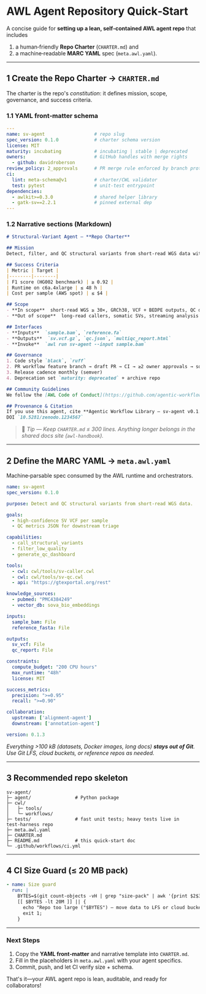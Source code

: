 # AWL Agent Repository Quick‑Start

A concise guide for **setting up a lean, self‑contained AWL agent repo** that includes

1. a human‑friendly **Repo Charter** (`CHARTER.md`) and
2. a machine‑readable **MARC YAML** spec (`meta.awl.yaml`).

---

## 1  Create the Repo Charter → `CHARTER.md`

The charter is the repo's *constitution*: it defines mission, scope, governance, and success criteria.

### 1.1  YAML front‑matter schema

```yaml
---
name: sv-agent                  # repo slug
spec_version: 0.1.0             # charter schema version
license: MIT
maturity: incubating            # incubating | stable | deprecated
owners:                         # GitHub handles with merge rights
  - github: davidroberson
review_policy: 2_approvals      # PR merge rule enforced by branch protection
ci:
  lint: meta-schema@v1          # charter/CWL validator
  test: pytest                  # unit‑test entrypoint
dependencies:
  - awlkit>=0.3.0               # shared helper library
  - gatk-sv==2.2.1              # pinned external dep
---
```

### 1.2  Narrative sections (Markdown)

```markdown
# Structural‑Variant Agent — **Repo Charter**

## Mission
Detect, filter, and QC structural variants from short‑read WGS data with an auditable, cost‑aware pipeline.

## Success Criteria
| Metric | Target |
|--------|--------|
| F1 score (HG002 benchmark) | ≥ 0.92 |
| Runtime on c6a.4xlarge | ≤ 48 h |
| Cost per sample (AWS spot) | ≤ $4 |

## Scope
- **In scope**  short‑read WGS ≥ 30×, GRCh38, VCF + BEDPE outputs, QC dashboard
- **Out of scope**  long‑read callers, somatic SVs, streaming analysis

## Interfaces
- **Inputs**  `sample.bam`, `reference.fa`
- **Outputs**  `sv.vcf.gz`, `qc.json`, `multiqc_report.html`
- **Invoke**  `awl run sv-agent --input sample.bam`

## Governance
1. Code style `black`, `ruff`
2. PR workflow feature branch → draft PR → CI → ≥2 owner approvals → squash merge
3. Release cadence monthly (semver)
4. Deprecation set `maturity: deprecated` + archive repo

## Community Guidelines
We follow the [AWL Code of Conduct](https://github.com/agentic-workflow-language/.github/blob/main/CODE_OF_CONDUCT.md).

## Provenance & Citation
If you use this agent, cite **Agentic Workflow Library – sv‑agent v0.1.0**  
DOI `10.5281/zenodo.1234567`
```

> 🔖 *Tip — Keep `CHARTER.md` ≤ 300 lines. Anything longer belongs in the shared docs site (`awl‑handbook`).*

---

## 2  Define the MARC YAML → `meta.awl.yaml`

Machine‑parsable spec consumed by the AWL runtime and orchestrators.

```yaml
name: sv-agent
spec_version: 0.1.0

purpose: Detect and QC structural variants from short‑read WGS data.

goals:
  - high‑confidence SV VCF per sample
  - QC metrics JSON for downstream triage

capabilities:
  - call_structural_variants
  - filter_low_quality
  - generate_qc_dashboard

tools:
  - cwl: cwl/tools/sv-caller.cwl
  - cwl: cwl/tools/sv-qc.cwl
  - api: "https://gtexportal.org/rest"

knowledge_sources:
  - pubmed: "PMC4384249"
  - vector_db: sova_bio_embeddings

inputs:
  sample_bam: File
  reference_fasta: File

outputs:
  sv_vcf: File
  qc_report: File

constraints:
  compute_budget: "200 CPU hours"
  max_runtime: "48h"
  license: MIT

success_metrics:
  precision: ">=0.95"
  recall: ">=0.90"

collaboration:
  upstream: ['alignment-agent']
  downstream: ['annotation-agent']

version: 0.1.3
```

*Everything >100 kB (datasets, Docker images, long docs) **stays out of Git**.
Use Git LFS, cloud buckets, or reference repos as needed.*

---

## 3  Recommended repo skeleton

```
sv-agent/
├─ agent/                # Python package
├─ cwl/
│   ├─ tools/
│   └─ workflows/
├─ tests/                # fast unit tests; heavy tests live in test‑harness repo
├─ meta.awl.yaml
├─ CHARTER.md
├─ README.md             # this quick‑start doc
└─ .github/workflows/ci.yml
```

---

## 4  CI Size Guard (≤ 20 MB pack)

```yaml
- name: Size guard
  run: |
    BYTES=$(git count-objects -vH | grep "size-pack" | awk '{print $2$3}')
    [[ $BYTES -lt 20M ]] || {
      echo "Repo too large ("$BYTES") – move data to LFS or cloud bucket";
      exit 1;
    }
```

---

### Next Steps

1. Copy the **YAML front‑matter** and narrative template into `CHARTER.md`.
2. Fill in the placeholders in `meta.awl.yaml` with your agent specifics.
3. Commit, push, and let CI verify size + schema.

That's it—your AWL agent repo is lean, auditable, and ready for collaborators!